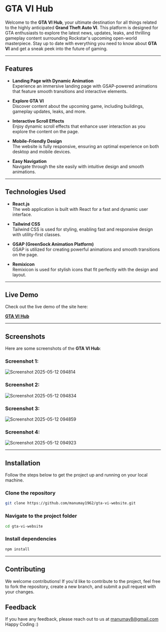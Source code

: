 # GTA VI Hub

Welcome to the **GTA VI Hub**, your ultimate destination for all things related to the highly anticipated **Grand Theft Auto VI**. This platform is designed for GTA enthusiasts to explore the latest news, updates, leaks, and thrilling gameplay content surrounding Rockstar's upcoming open-world masterpiece. Stay up to date with everything you need to know about **GTA VI** and get a sneak peek into the future of gaming.

---

## Features

- **Landing Page with Dynamic Animation**  
  Experience an immersive landing page with GSAP-powered animations that feature smooth transitions and interactive elements.

- **Explore GTA VI**  
  Discover content about the upcoming game, including buildings, gameplay updates, leaks, and more.

- **Interactive Scroll Effects**  
  Enjoy dynamic scroll effects that enhance user interaction as you explore the content on the page.

- **Mobile-Friendly Design**  
  The website is fully responsive, ensuring an optimal experience on both desktop and mobile devices.

- **Easy Navigation**  
  Navigate through the site easily with intuitive design and smooth animations.

---

## Technologies Used

- **React.js**  
  The web application is built with React for a fast and dynamic user interface.

- **Tailwind CSS**  
  Tailwind CSS is used for styling, enabling fast and responsive design with utility-first classes.

- **GSAP (GreenSock Animation Platform)**  
  GSAP is utilized for creating powerful animations and smooth transitions on the page.

- **Remixicon**  
  Remixicon is used for stylish icons that fit perfectly with the design and layout.

---

## Live Demo

Check out the live demo of the site here:

[**GTA VI Hub**](https://gta-vi-chi.vercel.app/)

---

## Screenshots

Here are some screenshots of the **GTA VI Hub**:

### Screenshot 1:  
![Screenshot 2025-05-12 094814](https://github.com/user-attachments/assets/d0d6d388-9f3c-426e-85b5-26a313973f77)


### Screenshot 2:  
![Screenshot 2025-05-12 094834](https://github.com/user-attachments/assets/c84055d1-a8c7-4fa4-bc7d-2cc6db47c325)


### Screenshot 3:  
![Screenshot 2025-05-12 094859](https://github.com/user-attachments/assets/7ba3230f-0145-4190-ac57-ecb8d61ef103)


### Screenshot 4:  
![Screenshot 2025-05-12 094923](https://github.com/user-attachments/assets/0b192e19-eaa6-46bf-914d-a133e529013b)



---
## **Installation**

Follow the steps below to get the project up and running on your local machine.

### **Clone the repository**

```bash
git clone https://github.com/manumay1962/gta-vi-website.git 
```

### **Navigate to the project folder**

```bash
cd gta-vi-website
```

### **Install dependencies**

```bash
npm install
```

---



## **Contributing**

We welcome contributions! If you'd like to contribute to the project, feel free to fork the repository, create a new branch, and submit a pull request with your changes.


## Feedback

If you have any feedback, please reach out to us at manumay8@gmail.com
Happy Coding :)

